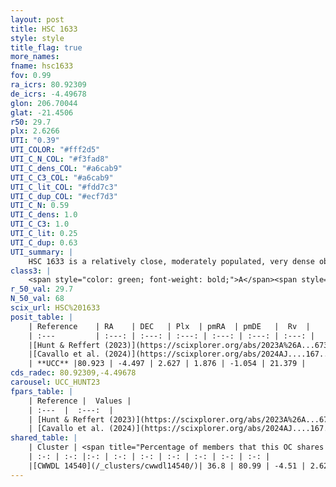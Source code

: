 ```yaml
---
layout: post
title: HSC 1633
style: style
title_flag: true
more_names: 
fname: hsc1633
fov: 0.99
ra_icrs: 80.92309
de_icrs: -4.49678
glon: 206.70044
glat: -21.4506
r50: 29.7
plx: 2.6266
UTI: "0.39"
UTI_COLOR: "#fff2d5"
UTI_C_N_COL: "#f3fad8"
UTI_C_dens_COL: "#a6cab9"
UTI_C_C3_COL: "#a6cab9"
UTI_C_lit_COL: "#fdd7c3"
UTI_C_dup_COL: "#ecf7d3"
UTI_C_N: 0.59
UTI_C_dens: 1.0
UTI_C_C3: 1.0
UTI_C_lit: 0.25
UTI_C_dup: 0.63
UTI_summary: |
    HSC 1633 is a relatively close, moderately populated, very dense object of very high C3 quality. It was recently reported in the literature.<br><br>This is likely a unique object, which shares a moderate percentage of members with at least one previously reported entry.
class3: |
    <span style="color: green; font-weight: bold;">A</span><span style="color: green; font-weight: bold;">A</span>
r_50_val: 29.7
N_50_val: 68
scix_url: HSC%201633
posit_table: |
    | Reference    | RA    | DEC   | Plx  | pmRA  | pmDE   |  Rv  |
    | :---         | :---: | :---: | :---: | :---: | :---: | :---: |
    |[Hunt & Reffert (2023)](https://scixplorer.org/abs/2023A%26A...673A.114H) | 80.753 | -4.581 | 2.634 | 1.845 | -1.041 | 14.802 |
    |[Cavallo et al. (2024)](https://scixplorer.org/abs/2024AJ....167...12C) | 80.893 | -4.41 | 2.632 | -- | -- | -- |
    | **UCC** |80.923 | -4.497 | 2.627 | 1.876 | -1.054 | 21.379 | 
cds_radec: 80.92309,-4.49678
carousel: UCC_HUNT23
fpars_table: |
    | Reference |  Values |
    | :---  |  :---:  |
    | [Hunt & Reffert (2023)](https://scixplorer.org/abs/2023A%26A...673A.114H) | `AV50=0.321, diffAV50=0.889, MOD50=7.842, logAge50=6.778` |
    | [Cavallo et al. (2024)](https://scixplorer.org/abs/2024AJ....167...12C) | `AV50=0.87, dMod50=7.93, logAge50=6.56, [Fe/H]50=-0.22` |
shared_table: |
    | Cluster | <span title="Percentage of members that this OC shares with the ones listed">%</span>   | RA   | DEC   | Plx   | pmRA  | pmDE  | Rv | UTI |
    | :-: | :-: |:-: | :-: | :-: | :-: | :-: | :-: | :-: |
    |[CWWDL 14540](/_clusters/cwwdl14540/)| 36.8 | 80.99 | -4.51 | 2.62 | 1.93 | -1.11 | 3.14 |0.35 |
---
```

